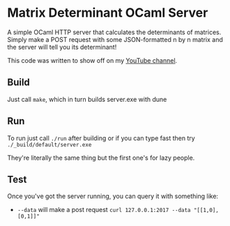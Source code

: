 # Matrix Determinant OCaml Server
A simple OCaml HTTP server that calculates the determinants of matrices. Simply make a POST request with some JSON-formatted n by n matrix  and the server will tell you its determinant!

This code was written to show off on my [YouTube channel](https://youtube.com/alexlugo).

## Build
Just call `make`, which in turn builds server.exe with dune

## Run
To run just call `./run` after building or if you can type fast then try `./_build/default/server.exe`

They're literally the same thing but the first one's for lazy people.

## Test
Once you've got the server running, you can query it with something like:
- `--data` will make a post request
``curl 127.0.0.1:2017 --data "[[1,0],[0,1]]"``
